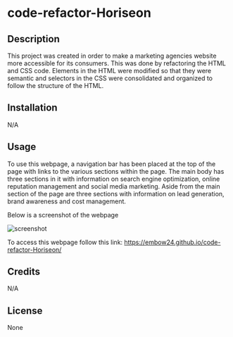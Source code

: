 # code-refactor-Horiseon

## Description
This project was created in order to make a marketing agencies website more accessible for its consumers. This was done by refactoring the HTML and CSS code. Elements in the HTML were modified so that they were semantic and selectors in the CSS were consolidated and organized to follow the structure of the HTML.

## Installation
N/A

## Usage
To use this webpage, a navigation bar has been placed at the top of the page with links to the various sections within the page. The main body has three sections in it with information on search engine optimization, online reputation management and social media marketing. Aside from the main section of the page are three sections with information on lead generation, brand awareness and cost management.

Below is a screenshot of the webpage 

   ![screenshot](https://github.com/Embow24/code-refactor-Horiseon/assets/152011792/4066b43f-97c0-4227-9723-42e3e611de50)

To access this webpage follow this link: https://embow24.github.io/code-refactor-Horiseon/

## Credits
N/A

## License
None
